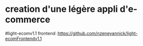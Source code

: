 # creation d'une légère appli d'e-commerce
#light-ecomv1.1
frontend :https://github.com/nzeneyannick/light-ecomFrontendv1.1
